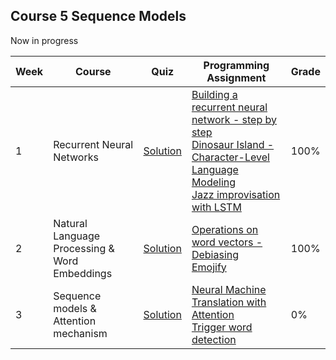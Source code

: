 ## Course 5 Sequence Models

Now in progress

Week | Course | Quiz | Programming Assignment | Grade 
--- | --- | --- | --- | --- 
1 | Recurrent Neural Networks | [Solution](https://github.com/xnone/coursera-deep-learning/blob/master/Course-5-Sequence-Models/week1/week1_quiz.pdf) | [Building a recurrent neural network - step by step](https://github.com/xnone/coursera-deep-learning/blob/master/Course-5-Sequence-Models/week1/Building%2Ba%2BRecurrent%2BNeural%2BNetwork%2B-%2BStep%2Bby%2BStep%2B-%2Bv3.ipynb) <br> [Dinosaur Island - Character-Level Language Modeling](https://github.com/xnone/coursera-deep-learning/blob/master/Course-5-Sequence-Models/week1/Dinosaurus%2BIsland%2B--%2BCharacter%2Blevel%2Blanguage%2Bmodel%2Bfinal%2B-%2Bv3.ipynb)  <br> [Jazz improvisation with LSTM](https://github.com/xnone/coursera-deep-learning/blob/master/Course-5-Sequence-Models/week1/Improvise%2Ba%2BJazz%2BSolo%2Bwith%2Ban%2BLSTM%2BNetwork%2B-%2Bv3.ipynb) | 100%
2 | Natural Language Processing & Word Embeddings | [Solution](https://github.com/xnone/coursera-deep-learning/blob/master/Course-5-Sequence-Models/week2/week2_quiz.pdf) | [Operations on word vectors - Debiasing](https://github.com/xnone/coursera-deep-learning/blob/master/Course-5-Sequence-Models/week2/Operations%2Bon%2Bword%2Bvectors%2B-%2Bv2.ipynb) <br> [Emojify](https://github.com/xnone/coursera-deep-learning/blob/master/Course-5-Sequence-Models/week2/Emojify%2B-%2Bv2.ipynb) | 100%
3 | Sequence models & Attention mechanism | [Solution](week3/week3_quiz.pdf) | [Neural Machine Translation with Attention]() <br> [Trigger word detection]() | 0%
